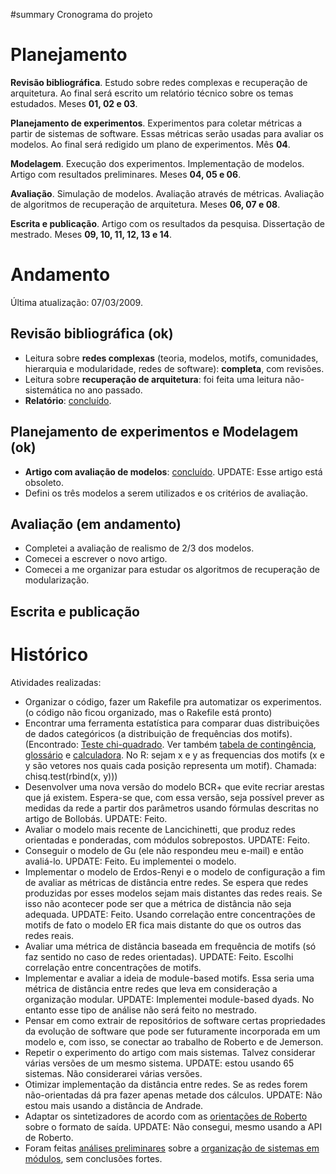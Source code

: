 ﻿#summary Cronograma do projeto

# Planejamento #

**Revisão bibliográfica**. Estudo sobre redes complexas e recuperação de arquitetura. Ao final será escrito um relatório técnico sobre os temas estudados. Meses **01, 02 e 03**.

**Planejamento de experimentos**. Experimentos para coletar métricas a partir de sistemas de software. Essas métricas serão usadas para avaliar os modelos. Ao final será redigido um plano de experimentos. Mês **04**.

**Modelagem**. Execução dos experimentos. Implementação de modelos. Artigo com resultados preliminares. Meses **04, 05 e 06**.

**Avaliação**. Simulação de modelos. Avaliação através de métricas. Avaliação de algoritmos de recuperação de arquitetura. Meses **06, 07 e 08**.

**Escrita e publicação**. Artigo com os resultados da pesquisa. Dissertação de mestrado. Meses **09, 10, 11, 12, 13 e 14**.

# Andamento #

Última atualização: 07/03/2009.

## Revisão bibliográfica (ok) ##

  * Leitura sobre **redes complexas** (teoria, modelos, motifs, comunidades, hierarquia e modularidade, redes de software): **completa**, com revisões.
  * Leitura sobre **recuperação de arquitetura**: foi feita uma leitura não-sistemática no ano passado.
  * **Relatório**: [concluído](http://swasr.googlecode.com/svn/trunk/latex/relatorio-tecnico1/relatorio-tecnico1.pdf).

## Planejamento de experimentos e Modelagem (ok) ##

  * **Artigo com avaliação de modelos**: [concluído](http://swasr.googlecode.com/svn/trunk/latex/artigo1/artigo1.pdf). UPDATE: Esse artigo está obsoleto.
  * Defini os três modelos a serem utilizados e os critérios de avaliação.

## Avaliação (em andamento) ##

  * Completei a avaliação de realismo de 2/3 dos modelos.
  * Comecei a escrever o novo artigo.
  * Comecei a me organizar para estudar os algoritmos de recuperação de modularização.

## Escrita e publicação ##

# Histórico #

Atividades realizadas:
  * Organizar o código, fazer um Rakefile pra automatizar os experimentos. (o código não ficou organizado, mas o Rakefile está pronto)
  * Encontrar uma ferramenta estatística para comparar duas distribuições de dados categóricos (a distribuição de frequências dos motifs). (Encontrado: [Teste chi-quadrado](http://en.wikipedia.org/wiki/Pearson%27s_chi-square_test). Ver também [tabela de contingência](http://en.wikipedia.org/wiki/Contingency_tables), [glossário](http://www.stats.gla.ac.uk/steps/glossary/categorical_data.html) e [calculadora](http://graphpad.com/quickcalcs/chisquaredEx.cfm). No R: sejam x e y as frequencias dos motifs (x e y são vetores nos quais cada posição representa um motif). Chamada: chisq.test(rbind(x, y)))
  * Desenvolver uma nova versão do modelo BCR+ que evite recriar arestas que já existem. Espera-se que, com essa versão, seja possível prever as medidas da rede a partir dos parâmetros usando fórmulas descritas no artigo de Bollobás. UPDATE: Feito.
  * Avaliar o modelo mais recente de Lancichinetti, que produz redes orientadas e ponderadas, com módulos sobrepostos. UPDATE: Feito.
  * Conseguir o modelo de Gu (ele não respondeu meu e-mail) e então avaliá-lo. UPDATE: Feito. Eu implementei o modelo.
  * Implementar o modelo de Erdos-Renyi e o modelo de configuração a fim de avaliar as métricas de distância entre redes. Se espera que redes produzidas por esses modelos sejam mais distantes das redes reais. Se isso não acontecer pode ser que a métrica de distância não seja adequada. UPDATE: Feito. Usando correlação entre concentrações de motifs de fato o modelo ER fica mais distante do que os outros das redes reais.
  * Avaliar uma métrica de distância baseada em frequência de motifs (só faz sentido no caso de redes orientadas).  UPDATE: Feito. Escolhi correlação entre concentrações de motifs.
  * Implementar e avaliar a ideia de module-based motifs. Essa seria uma métrica de distância entre redes que leva em consideração a organização modular. UPDATE: Implementei module-based dyads. No entanto esse tipo de análise não será feito no mestrado.
  * Pensar em como extrair de repositórios de software certas propriedades da evolução de software que pode ser futuramente incorporada em um modelo e, com isso, se conectar ao trabalho de Roberto e de Jemerson.
  * Repetir o experimento do artigo com mais sistemas. Talvez considerar várias versões de um mesmo sistema. UPDATE: estou usando 65 sistemas. Não considerarei várias versões.
  * Otimizar implementação da distância entre redes. Se as redes forem não-orientadas dá pra fazer apenas metade dos cálculos. UPDATE: Não estou mais usando a distância de Andrade.
  * Adaptar os sintetizadores de acordo com as [orientações de Roberto](http://code.google.com/p/swasr/wiki/Reuniao20090513) sobre o formato de saída. UPDATE: Não consegui, mesmo usando a API de Roberto.
  * Foram feitas [análises preliminares](MetricasDeArquitetura.md) sobre a [organização de sistemas em módulos](HubsConectamModulos.md), sem conclusões fortes.